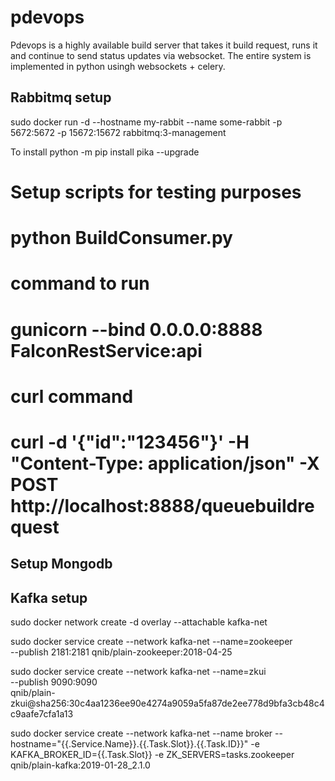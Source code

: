 # pdevops

Pdevops is a highly available build server that takes it build request, runs it and continue to send status updates via websocket. 
The entire system is implemented in python usingh websockets + celery. 


## Rabbitmq setup

sudo docker run -d --hostname my-rabbit --name some-rabbit -p 5672:5672 -p 15672:15672 rabbitmq:3-management


To install 
python -m pip install pika --upgrade

# Setup scripts for testing purposes 
# python BuildConsumer.py 

# command to run
# gunicorn --bind 0.0.0.0:8888 FalconRestService:api

# curl command 
# curl -d '{"id":"123456"}' -H "Content-Type: application/json" -X POST http://localhost:8888/queuebuildrequest




## Setup Mongodb






## Kafka setup 


sudo docker network create -d overlay --attachable kafka-net

sudo docker service create --network kafka-net --name=zookeeper \
          --publish 2181:2181 qnib/plain-zookeeper:2018-04-25

sudo docker service create --network kafka-net --name=zkui \
          --publish 9090:9090 \
          qnib/plain-zkui@sha256:30c4aa1236ee90e4274a9059a5fa87de2ee778d9bfa3cb48c4c9aafe7cfa1a13


 sudo docker service create --network kafka-net --name broker          --hostname="{{.Service.Name}}.{{.Task.Slot}}.{{.Task.ID}}"          -e KAFKA_BROKER_ID={{.Task.Slot}} -e ZK_SERVERS=tasks.zookeeper          qnib/plain-kafka:2019-01-28_2.1.0












